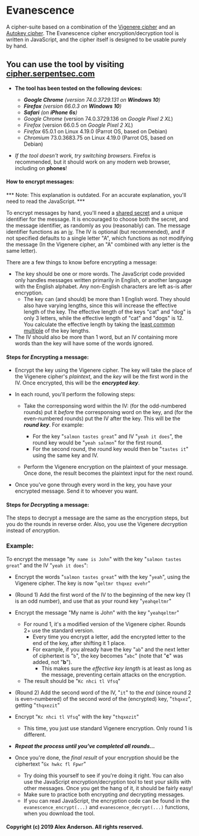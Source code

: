 # Evanescence

A cipher-suite based on a combination of the [Vigenere cipher](https://en.wikipedia.org/wiki/Vigen%C3%A8re_cipher) and an [Autokey cipher](https://en.wikipedia.org/wiki/Autokey_cipher). The Evanescence cipher encryption/decryption tool is written in JavaScript, and the cipher itself is designed to be usable purely by hand.

## You can use the tool by visiting [cipher.serpentsec.com](http://cipher.serpentsec.com/)
- **The tool has been tested on the following devices:**
    - ***Google Chrome** (version 74.0.3729.131 on **Windows 10**)*
    - ***Firefox** (version 66.0.3 on **Windows 10**)*
    - ***Safari** (on **iPhone 6s**)*
    - *Google Chrome* (version 74.0.3729.136 on *Google Pixel 2 XL*)
    - *Firefox* (version 66.0.5 on *Google Pixel 2 XL*)
    - *Firefox* 65.0.1 on Linux 4.19.0 (Parrot OS, based on Debian)
    - *Chromium* 73.0.3683.75 on Linux 4.19.0 (Parrot OS, based on Debian)

- *If the tool doesn't work, try switching browsers.* Firefox is recommended, but it should work on any modern web browser, including on **phones**!



#### How to encrypt messages:

*** Note: This explanation is outdated. For an accurate explanation, you'll need to read the JavaScript. ***

To encrypt messages by hand, you'll need a [shared secret](https://en.wikipedia.org/wiki/Shared_secret) and a unique identifier for the message. It is encouraged to choose both the secret, and the message identifier, as randomly as you (reasonably) can. The message identifier functions as an [iv](https://en.wikipedia.org/wiki/Initialization_vector).
The IV is optional (but recommended), and if not specified defaults to a single letter "A", which functions as not modifying the message (In the Vigenere cipher, an "A" combined with any letter is the same letter).

There are a few things to know before encrypting a message:
- The key should be one or more words. The JavaScript code provided only handles messages written primarily in English, or another language with the English alphabet. Any non-English characters are left as-is after encryption.
	- The key can (and should) be more than 1 English word. They should also have varying lengths, since this will increase the effective length of the key. The effective length of the keys "cat" and "dog" is only 3 letters, while the effective length of "cat" and "dogs" is 12. You calculate the effective length by taking the [least common multiple](https://en.wikipedia.org/wiki/Least_common_multiple) of the key lengths.
- The IV should also be more than 1 word, but an IV containing more words than the key will have some of the words ignored.



#### Steps for *En*crypting a message:

- Encrypt the key using the Vigenere cipher. The key will take the place of the Vigenere cipher's *plaintext*, and the *key* will be the first word in the IV. Once encrypted, this will be the ***encrypted key***.
- In each round, you'll perform the following steps:
	
	- Take the corresponsing word within the IV: (for the odd-numbered rounds) put it *before* the corresponsing word on the key, and (for the even-numbered rounds) put the IV after the key. This will be the ***round key***. For example:
		- For the key "`salmon tastes great`" and IV "`yeah it does`", the round key would be "`yeah salmon`" for the first round.
		- For the second round, the round key would then be "`tastes it`" using the same key and IV.

	- Perform the Vigenere encryption on the plaintext of your message. Once done, the result becomes the plaintext input for the next round.

- Once you've gone through every word in the key, you have your encrypted message. Send it to whoever you want.



#### Steps for *De*crypting a message:

The steps to decrypt a message are the same as the encryption steps, but you do the rounds in reverse order. Also, you use the Vigenere *de*cryption instead of *en*cryption.



### Example:

To encrypt the message "`My name is John`" with the key "`salmon tastes great`" and the IV "`yeah it does`":

- Encrypt the words "`salmon tastes great`" with the key "`yeah`", using the Vigenere cipher. The key is now "`qeltmr thqxez evehr`"
- (Round 1) Add the first word of the IV to the beginning of the new key (1 is an odd number), and use that as your round key "`yeahqeltmr`"
- Encrypt the message "My name is John" with the key "`yeahqeltmr`"
    - For round 1, it's a modified version of the Vigenere cipher. Rounds 2+ use the standard version.
        - Every time you encrypt a letter, add the encrypted letter to the end of the key, after shifting it 1 place.
        - For example, if you already have the key "`ab`" and the next letter of ciphertext is "`b`", the key becomes "`abc`" (note that "**c**" was added, not "**b**").
            - This makes sure the *effective key length* is at least as long as the message, preventing certain attacks on the encryption.
    - The result should be "`Kc nhci tl Vfsq`"

- (Round 2) Add the second word of the IV, "`it`" to the *end* (since round 2 is even-numbered) of the second word of the (encrypted) key, "`thqxez`", getting "`thqxezit`"
- Encrypt "`Kc nhci tl Vfsq`" with the key "`thqxezit`"
    - This time, you just use standard Vigenere encryption. Only round 1 is different.

- ***Repeat the process until you've completed all rounds...***

- Once you're done, the *final result* of your encryption should be the ciphertext "`Gx hwkc fl Fpwr`"



	- Try doing this yourself to see if you're doing it right. You can also use the JavaScript encryption/decryption tool to test your skills with other messages. Once you get the hang of it, it should be fairly easy!
	- Make sure to practice both encrypting *and* decrypting messages.
	- If you can read JavaScript, the encryption code can be found in the `evanescence_encrypt(...)` and `evanescence_decrypt(...)` functions, when you download the tool.



#### Copyright (c) 2019 Alex Anderson. All rights reserved.

